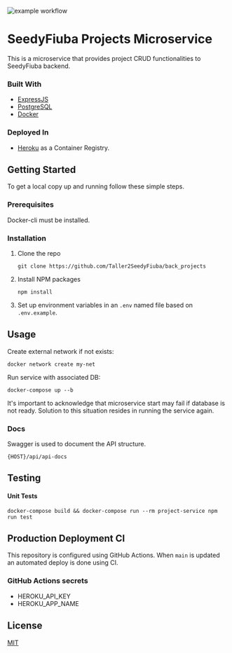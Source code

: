 ![example workflow](https://github.com/Taller2SeedyFiuba/back_projects/actions/workflows/main.yml/badge.svg)

# SeedyFiuba Projects Microservice

This is a microservice that provides project CRUD functionalities to SeedyFiuba backend.

### Built With

* [ExpressJS](https://expressjs.com/)
* [PostgreSQL](https://www.postgresql.org/)
* [Docker](https://www.docker.com/)

### Deployed In

* [Heroku](https://www.heroku.com/) as a Container Registry.

## Getting Started

To get a local copy up and running follow these simple steps.

### Prerequisites

Docker-cli must be installed. 

### Installation

1. Clone the repo
   ```git
   git clone https://github.com/Taller2SeedyFiuba/back_projects
   ```
2. Install NPM packages
   ```npm
   npm install
   ```
3. Set up environment variables in an ```.env``` named file based on ```.env.example```.

## Usage
Create external network if not exists:

```docker
docker network create my-net
```

Run service with associated DB:

```docker
docker-compose up --b
```

It's important to acknowledge that microservice start may fail if database is not ready. Solution to this situation resides in running the service again.


### Docs

Swagger is used to document the API structure. 
```
{HOST}/api/api-docs
```

## Testing

#### Unit Tests
```npm
docker-compose build && docker-compose run --rm project-service npm run test
```

## Production Deployment CI

This repository is configured using GitHub Actions. When ```main``` is updated an automated deploy is done using CI.

### GitHub Actions secrets

* HEROKU_API_KEY
* HEROKU_APP_NAME

## License
[MIT](https://choosealicense.com/licenses/mit/)
